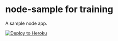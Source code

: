 # node-sample for training

A sample node app.

[![Deploy to Heroku](https://www.herokucdn.com/deploy/button.png)](https://heroku.com/deploy)
